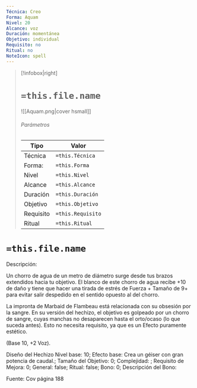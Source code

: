 ```yaml
---
Técnica: Creo
Forma: Aquam
Nivel: 20
Alcance: voz 
Duración: momentánea  
Objetivo: individual
Requisito: no
Ritual: no
NoteIcon: spell
---
```


> [!infobox|right]
> # `=this.file.name`
> ![[Aquam.png|cover hsmall]]
> ###### Parámetros
> Tipo |  Valor |
> ---|---|
> Técnica  | `=this.Técnica`  |
> Forma: | `=this.Forma`  |
> Nivel | `=this.Nivel`  |
> Alcance | `=this.Alcance` |
> Duración | `=this.Duración` |
> Objetivo | `=this.Objetivo` |
> Requisito | `=this.Requisito` |
> Ritual | `=this.Ritual` |

# `=this.file.name`
Descripción: <p>Un chorro de agua de un metro de diámetro surge desde tus brazos extendidos hacia tu objetivo. El blanco de este chorro de agua recibe +10 de daño y tiene que hacer una tirada de estrés de Fuerza + Tamaño de 9+ para evitar salir despedido en el sentido opuesto al del chorro.</p><p>La impronta de Marbaid de Flambeau está relacionada con su obsesión por la sangre. En su versión del hechizo, el objetivo es golpeado por un chorro de sangre, cuyas manchas no desaparecen hasta el orto/ocaso (lo que suceda antes). Esto no necesita requisito, ya que es un Efecto puramente estético.</p><p>(Base 10, +2 Voz).</p><p></p>

Diseño del Hechizo
Nivel base: 10; Efecto base: Crea un géiser con gran potencia de caudal.;  Tamaño del Objetivo: 0; Complejidad: ; Requisito de Mejora: 0; General: false; Ritual: false; Bono: 0; Descripción del Bono: 

Fuente: Cov página 188